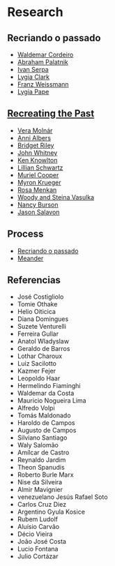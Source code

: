 # Research

## Recriando o passado

- [Waldemar Cordeiro](waldemar_cordeiro.html)
- [Abraham Palatnik](abraham_palatnik.html)
- [Ivan Serpa](ivan_serpa.html)
- [Lygia Clark](lygia_clark.html)
- [Franz Weissmann](franz_weissman.html)
- [Lygia Pape](lygia_pape.html)

## [Recreating the Past](https://murilopolese.github.io/RTP_SFPC_SUMMER20/)

- [Vera Molnár](vera_molnar.html)
- [Anni Albers](anni_albers.html)
- [Bridget Riley](bridget_riley.html)
- [John Whitney](john_whitney.html)
- [Ken Knowlton](ken_knowlton.html)
- [Lillian Schwartz](lillian_schwartz.html)
- [Muriel Cooper](muriel_cooper.html)
- [Myron Krueger](myron_krueger.html)
- [Rosa Menkan](rosa_menkan.html)
- [Woody and Steina Vasulka](vasulkas.html)
- [Nancy Burson](nancy-burson.html)
- [Jason Salavon](jason-salavon.html)

## Process

- [Recriando o passado](https://docs.google.com/presentation/d/e/2PACX-1vT24rKPP6trR61-IRTC2W4tEEDb0OFXCJpUItK2Y3t-zljx5Khs9uGmAjdiYiqC-iGINNKRedDX_sAI/pub?start=false&loop=false&delayms=3000#slide=id.g93040cee0d_0_0)
- [Meander](https://docs.google.com/presentation/d/e/2PACX-1vRrfMg_18oZ9R2NesXvZ8jMwIFBmdDNV2Kw79fAsmGHpINUJykpA0xBXa7TMzc6F-0Pq30hjvVcpi39/pub?start=false&loop=false&delayms=60000)

## Referencias
- José Costigliolo
- Tomie Othake
- Helio Oiticica
- Diana Domingues
- Suzete Venturelli
- Ferreira Gullar
- Anatol Wladyslaw
- Geraldo de Barros
- Lothar Charoux
- Luiz Sacilotto
- Kazmer Fejer
- Leopoldo Haar
- Hermelindo Fiaminghi
- Waldemar da Costa
- Mauricio Nogueira Lima
- Alfredo Volpi
- Tomás Maldonado
- Haroldo de Campos
- Augusto de Campos
- Silviano Santiago
- Waly Salomão
- Amílcar de Castro
- Reynaldo Jardim
- Theon Spanudis
- Roberto Burle Marx
- Nise da Silveira
- Almir Mavignier
- venezuelano Jesús Rafael Soto
- Carlos Cruz Diez
- Argentino Gyula Kosice
- Rubem Ludolf
- Aluísio Carvão
- Décio Vieira
- João José Costa
- Lucio Fontana
- Julio Cortázar
